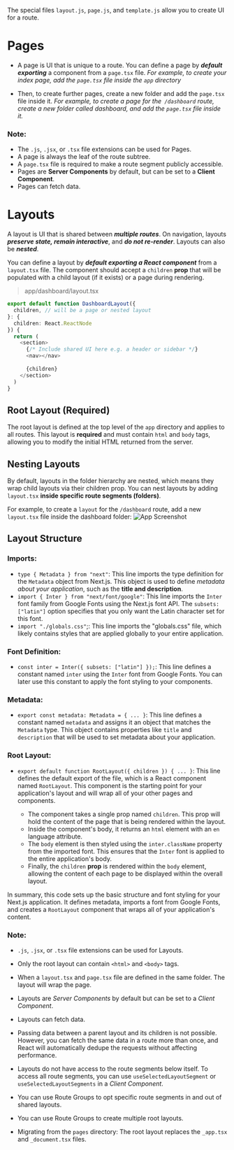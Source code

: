 The special files `layout.js`, `page.js`, and `template.js` allow you to create UI for a route.

# Pages
* A page is UI that is unique to a route. You can define a page by ***default exporting*** a component from a `page.tsx` file.
*For example, to create your index page, add the `page.tsx` file inside the `app` directory*

* Then, to create further pages, create a new folder and add the `page.tsx` file inside it.
*For example, to create a page for the` /dashboard` route, create a new folder called dashboard, and add the `page.tsx` file inside it.*

### Note:
- The `.js`, `.jsx`, or `.tsx` file extensions can be used for Pages.
- A page is always the leaf of the route subtree.
- A `page.tsx` file is required to make a route segment publicly accessible.
- Pages are **Server Components** by default, but can be set to a **Client Component**.
- Pages can fetch data.

# Layouts
A layout is UI that is shared between ***multiple routes***. On navigation, layouts ***preserve state, remain interactive***, and ***do not re-render***. Layouts can also be ***nested***.

You can define a layout by ***default exporting a React component*** from a `layout.tsx` file. The component should accept a `children` **prop** that will be populated with a child layout (if it exists) or a page during rendering.

> app/dashboard/layout.tsx
```typescript
export default function DashboardLayout({
  children, // will be a page or nested layout
}: {
  children: React.ReactNode
}) {
  return (
    <section>
      {/* Include shared UI here e.g. a header or sidebar */}
      <nav></nav>
 
      {children}
    </section>
  )
}
```

## Root Layout (Required)
The root layout is defined at the top level of the `app` directory and applies to all routes. This layout is **required** and must contain `html` and `body` tags, allowing you to modify the initial HTML returned from the server.

## Nesting Layouts
By default, layouts in the folder hierarchy are nested, which means they wrap child layouts via their children prop. You can nest layouts by adding `layout.tsx` **inside specific route segments (folders)**.

For example, to create a `layout` for the `/dashboard` route, add a new `layout.tsx` file inside the dashboard folder:
![App Screenshot](https://nextjs.org/_next/image?url=%2Fdocs%2Fdark%2Fnested-layout.png&w=1920&q=75&dpl=dpl_6KCyCubUZsUJqRhbdCqXmYHbtEPT)

## Layout Structure
### Imports:

* `type { Metadata } from "next"`: This line imports the type definition for the `Metadata` object from Next.js. This object is used to define *metadata about your application*, such as the **title and description**.
* `import { Inter } from "next/font/google"`: This line imports the `Inter` font family from Google Fonts using the Next.js font API. The `subsets: ["latin"]` option specifies that you only want the Latin character set for this font.
* `import "./globals.css"`;: This line imports the "globals.css" file, which likely contains styles that are applied globally to your entire application.

### Font Definition:

* `const inter = Inter({ subsets: ["latin"] });`: This line defines a constant named `inter` using the `Inter` font from Google Fonts. You can later use this constant to apply the font styling to your components.

### Metadata:

* `export const metadata: Metadata = { ... }`: This line defines a constant named `metadata` and assigns it an object that matches the `Metadata` type. This object contains properties like `title` and `description` that will be used to set metadata about your application.

### Root Layout:

* `export default function RootLayout({ children }) { ... }`: This line defines the default export of the file, which is a React component named `RootLayout`. This component is the starting point for your application's layout and will wrap all of your other pages and components.

    * The component takes a single prop named `children`. This prop will hold the content of the page that is being rendered within the layout.
    * Inside the component's body, it returns an `html` element with an `en` language attribute.
    * The `body` element is then styled using the `inter.className` property from the imported font. This ensures that the `Inter` font is applied to the entire application's body.
    * Finally, the `children` **prop** is rendered within the `body` element, allowing the content of each page to be displayed within the overall layout.

In summary, this code sets up the basic structure and font styling for your Next.js application. It defines metadata, imports a font from Google Fonts, and creates a `RootLayout` component that wraps all of your application's content.

### Note:
- `.js`, `.jsx`, or `.tsx` file extensions can be used for Layouts.

- Only the root layout can contain `<html>` and `<body>` tags.

- When a `layout.tsx` and `page.tsx` file are defined in the same folder. The layout will wrap the page.

- Layouts are *Server Components* by default but can be set to a *Client Component*.

- Layouts can fetch data.

- Passing data between a parent layout and its children is not possible. However, you can fetch the same data in a route more than once, and React will automatically dedupe the requests without affecting performance.

- Layouts do not have access to the route segments below itself. To access all route segments, you can use `useSelectedLayoutSegment` or `useSelectedLayoutSegments` in a *Client Component*.

- You can use Route Groups to opt specific route segments in and out of shared layouts.

- You can use Route Groups to create multiple root layouts.

- Migrating from the `pages` directory: The root layout replaces the `_app.tsx` and `_document.tsx` files.